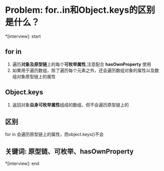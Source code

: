 # Problem: for..in和Object.keys的区别是什么？

*[interview]: start

## for in
1. 遍历**对象及原型链**上的每个**可枚举属性**,注意配合 **hasOwnProperty** 使用
2. 如果用于遍历数组，除了遍历每个元素之外，还会遍历数组对象的属性以及数组对象原型链上的属性

## Object.keys
1. 返回对象**自身可枚举属性**组成的数组，但不会遍历原型链上的

## 区别
for in 会遍历原型链上的属性，而object.keys()不会

## 关键词: 原型链、可枚举、hasOwnProperty
*[interview]: end

